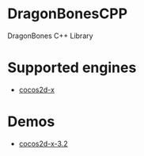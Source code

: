 DragonBonesCPP
==============

DragonBones C++ Library

# Supported engines

* [cocos2d-x][1]

# Demos

* [cocos2d-x-3.2][2]

[1]: http://cocos2d-x.org
[2]: demos/cocos2d-x-3.x/
